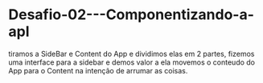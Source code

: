 # Desafio-02---Componentizando-a-apl
tiramos a SideBar e Content do App e dividimos elas em 2 partes, fizemos uma interface para a sidebar e demos valor a ela
movemos o conteudo do App para o Content na intenção de arrumar as coisas.
